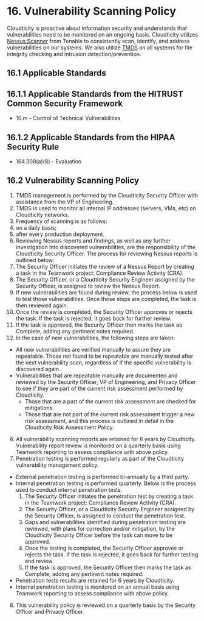 # 16. Vulnerability Scanning Policy

Cloudticity is proactive about information security and understands that vulnerabilities need to be monitored on an ongoing basis. Cloudticity utilizes [Nessus Scanner](http://www.tenable.com/products/nessus) from Tenable to consistently scan, identify, and address vulnerabilities on our systems. We also utilize [TMDS](https://www.trendmicro.com) on all systems for file integrity checking and intrusion detection/prevention.

## 16.1 Applicable Standards

## 16.1.1 Applicable Standards from the HITRUST Common Security Framework

* 10.m - Control of Technical Vulnerabilities

## 16.1.2 Applicable Standards from the HIPAA Security Rule

* 164.308(a)(8) - Evaluation

## 16.2 Vulnerability Scanning Policy

1. TMDS management is performed by the Cloudticity Security Officer with assistance from the VP of Engineering.
2. TMDS is used to monitor all internal IP addresses (servers, VMs, etc) on Cloudticity networks.
3. Frequency of scanning is as follows:
  1. on a daily basis;
  2. after every production deployment.
4. Reviewing Nessus reports and findings, as well as any further investigation into discovered vulnerabilities, are the responsibility of the Cloudticity Security Officer. The process for reviewing Nessus reports is outlined below:
  1. The Security Officer initiates the review of a Nessus Report by creating a task in the Teamwork project: Compliance Review Activity (CRA).
  2. The Security Officer, or a Cloudticity Security Engineer assigned by the Security Officer, is assigned to review the Nessus Report.
  3. If new vulnerabilities are found during review, the process below is used to test those vulnerabilities. Once those steps are completed, the task is then reviewed again.
  4. Once the review is completed, the Security Officer approves or rejects the task. If the task is rejected, it goes back for further review.
  5. If the task is approved, the Security Officer then marks the task as Complete, adding any pertinent notes required.
5. In the case of new vulnerabilities, the following steps are taken:
  * All new vulnerabilities are verified manually to assure they are repeatable. Those not found to be repeatable are manually tested after the next vulnerability scan, regardless of if the specific vulnerability is discovered again.
  * Vulnerabilities that are repeatable manually are documented and reviewed by the Security Officer, VP of Engineering, and Privacy Officer to see if they are part of the current risk assessment performed by Cloudticity.
    * Those that are a part of the current risk assessment are checked for mitigations.
    * Those that are not part of the current risk assessment trigger a new risk assessment, and this process is outlined in detail in the Cloudticity Risk Assessment Policy.
6. All vulnerability scanning reports are retained for 6 years by Cloudticity. Vulnerability report review is monitored on a quarterly basis using Teamwork reporting to assess compliance with above policy.
7. Penetration testing is performed regularly as part of the Cloudticity vulnerability management policy.
  * External penetration testing is performed bi-annually by a third party.
  * Internal penetration testing is performed quarterly. Below is the process used to conduct internal penetration tests.
      1. The Security Officer initiates the penetration test by creating a task in the Teamwork project: Compliance Review Activity (CRA).
      2. The Security Officer, or a Cloudticity Security Engineer assigned by the Security Officer, is assigned to conduct the penetration test.
      3. Gaps and vulnerabilities identified during penetration testing are reviewed, with plans for correction and/or mitigation, by the Cloudticity Security Officer before the task can move to be approved.
      4. Once the testing is completed, the Security Officer approves or rejects the task. If the task is rejected, it goes back for further testing and review.
      5. If the task is approved, the Security Officer then marks the task as Complete, adding any pertinent notes required.
  * Penetration tests results are retained for 6 years by Cloudticity.
  * Internal penetration testing is monitored on an annual basis using Teamwork reporting to assess compliance with above policy.
8. This vulnerability policy is reviewed on a quarterly basis by the Security Officer and Privacy Officer.
